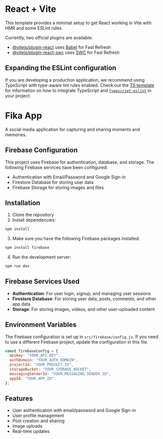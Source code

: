 # React + Vite

This template provides a minimal setup to get React working in Vite with HMR and some ESLint rules.

Currently, two official plugins are available:

- [@vitejs/plugin-react](https://github.com/vitejs/vite-plugin-react/blob/main/packages/plugin-react) uses [Babel](https://babeljs.io/) for Fast Refresh
- [@vitejs/plugin-react-swc](https://github.com/vitejs/vite-plugin-react/blob/main/packages/plugin-react-swc) uses [SWC](https://swc.rs/) for Fast Refresh

## Expanding the ESLint configuration

If you are developing a production application, we recommend using TypeScript with type-aware lint rules enabled. Check out the [TS template](https://github.com/vitejs/vite/tree/main/packages/create-vite/template-react-ts) for information on how to integrate TypeScript and [`typescript-eslint`](https://typescript-eslint.io) in your project.

# Fika App

A social media application for capturing and sharing moments and memories.

## Firebase Configuration

This project uses Firebase for authentication, database, and storage. The following Firebase services have been configured:

- Authentication with Email/Password and Google Sign-in
- Firestore Database for storing user data
- Firebase Storage for storing images and files

## Installation

1. Clone the repository
2. Install dependencies:
```bash
npm install
```

3. Make sure you have the following Firebase packages installed:
```bash
npm install firebase
```

4. Run the development server:
```bash
npm run dev
```

## Firebase Services Used

- **Authentication**: For user login, signup, and managing user sessions
- **Firestore Database**: For storing user data, posts, comments, and other app data
- **Storage**: For storing images, videos, and other user-uploaded content

## Environment Variables

The Firebase configuration is set up in `src/firebase/config.js`. If you need to use a different Firebase project, update the configuration in this file.

```javascript
const firebaseConfig = {
  apiKey: "YOUR_API_KEY",
  authDomain: "YOUR_AUTH_DOMAIN",
  projectId: "YOUR_PROJECT_ID",
  storageBucket: "YOUR_STORAGE_BUCKET",
  messagingSenderId: "YOUR_MESSAGING_SENDER_ID",
  appId: "YOUR_APP_ID"
};
```

## Features

- User authentication with email/password and Google Sign-in
- User profile management
- Post creation and sharing
- Image uploads
- Real-time updates
